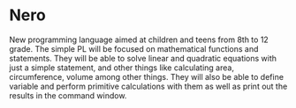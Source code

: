 # Nero
New programming language aimed at children and teens from 8th to 12 grade. The simple PL will be focused on mathematical functions and statements. They will be able to solve linear and quadratic equations with just a simple statement, and other things like calculating area, circumference, volume among other things. They will also be able to define variable and perform primitive calculations with them as well as print out the results in the command window.
